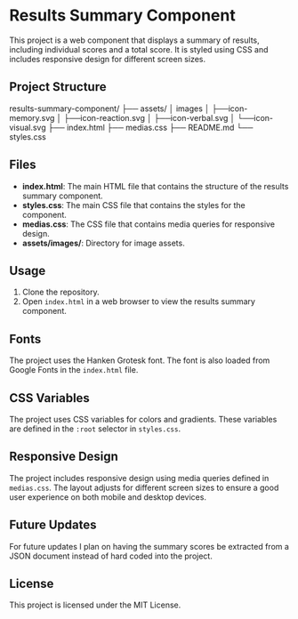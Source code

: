 # Results Summary Component

This project is a web component that displays a summary of results, including individual scores and a total score. It is styled using CSS and includes responsive design for different screen sizes.

## Project Structure
results-summary-component/
├── assets/
│    images 
│       ├──icon-memory.svg
│       ├──icon-reaction.svg
│       ├──icon-verbal.svg
│       └──icon-visual.svg
├── index.html 
├── medias.css
├── README.md
└── styles.css

## Files

- **index.html**: The main HTML file that contains the structure of the results summary component.
- **styles.css**: The main CSS file that contains the styles for the component.
- **medias.css**: The CSS file that contains media queries for responsive design.
- **assets/images/**: Directory for image assets.

## Usage

1. Clone the repository.
2. Open `index.html` in a web browser to view the results summary component.

## Fonts

The project uses the Hanken Grotesk font. The font is also loaded from Google Fonts in the `index.html` file.

## CSS Variables

The project uses CSS variables for colors and gradients. These variables are defined in the `:root` selector in `styles.css`.

## Responsive Design

The project includes responsive design using media queries defined in `medias.css`. The layout adjusts for different screen sizes to ensure a good user experience on both mobile and desktop devices.

## Future Updates

For future updates I plan on having the summary scores be extracted from a JSON document instead of hard coded into the project.

## License

This project is licensed under the MIT License.